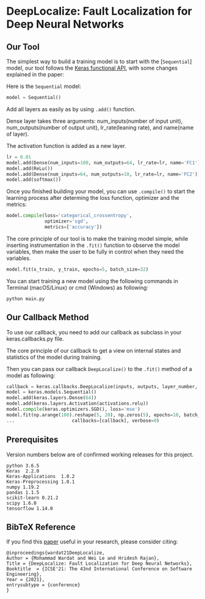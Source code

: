 # DeepLocalize: Fault Localization for Deep Neural Networks


## Our Tool

The simplest way to build a training model is to start with the [`Sequential`] model, our tool follows the [Keras functional API](https://keras.io/getting-started/functional-api-guide), with some changes explained in the paper:

Here is the `Sequential` model:

```python
model = Sequential()
```

Add all layers as easily as by using `.add()` function.

Dense layer takes three arguments: num_inputs(number of input unit), num_outputs(number of output unit), lr_rate(leaning rate), and name(name of layer).

The activation function is added as a new layer. 
```python
lr = 0.01 
model.add(Dense(num_inputs=100, num_outputs=64, lr_rate=lr, name='FC1'))
model.add(ReLu())
model.add(Dense(num_inputs=64, num_outputs=10, lr_rate=lr, name='FC2'))
model.add(softmax())
```


Once you finished building your model, you can use `.compile()` to start the learning process after determing the loss function, optimizer and the metrics:

```python
model.compile(loss='categorical_crossentropy',
              optimizer='sgd',
              metrics=['accuracy'])
```

The core principle of our tool is to make the training model simple, while inserting instrumentation
in the `.fit()` function to observe the model variables, then make the user to be fully in control when they need the variables.

```python
model.fit(x_train, y_train, epochs=5, batch_size=32)
```

You can start training a new model using the following commands in Terminal (macOS/Linux) or cmd (Windows) as following:

    python main.py


## Our Callback Method
To use our callback, you need to add our callback as subclass in your keras.callbacks.py file.

The core principle of our callback to get a view on internal states and statistics of the model during training.

Then you can pass our callback `DeepLocalize()` to the `.fit()` method of a model as following:

```python
callback = keras.callbacks.DeepLocalize(inputs, outputs, layer_number, batch_size, startTime)
model = keras.models.Sequential()
model.add(keras.layers.Dense(64))
model.add(keras.layers.Activation(activations.relu))
model.compile(keras.optimizers.SGD(), loss='mse')
model.fit(np.arange(100).reshape(5, 20), np.zeros(5), epochs=10, batch_size=1, 
...                     callbacks=[callback], verbose=0)
```



## Prerequisites

Version numbers below are of confirmed working releases for this project.

    python 3.6.5
    Keras  2.2.0
    Keras-Applications  1.0.2
    Keras-Preprocessing 1.0.1  
    numpy 1.19.2
    pandas 1.1.5
    scikit-learn 0.21.2
    scipy 1.6.0
    tensorflow 1.14.0

## BibTeX Reference
If you find this [paper](https://conf.researchr.org/details/icse-2021/icse-2021-papers/1/DeepLocalize-Fault-Localization-for-Deep-Neural-Networks) useful in your research, please consider citing:

    @inproceedings{wardat21DeepLocalize,
	Author = {Mohammad Wardat and Wei Le and Hridesh Rajan},
	Title = {DeepLocalize: Fault Localization for Deep Neural Networks},
	Booktitle  = {ICSE'21: The 43nd International Conference on Software Engineering},
	Year = {2021},
	entrysubtype = {conference}
    }
